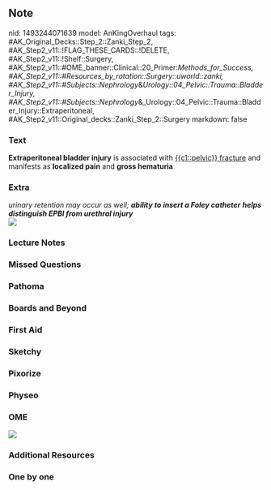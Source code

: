 ## Note
nid: 1493244071639
model: AnKingOverhaul
tags: #AK_Original_Decks::Step_2::Zanki_Step_2, #AK_Step2_v11::!FLAG_THESE_CARDS::!DELETE, #AK_Step2_v11::!Shelf::Surgery, #AK_Step2_v11::#OME_banner::Clinical::20_Primer:_Methods_for_Success, #AK_Step2_v11::#Resources_by_rotation::Surgery::uworld::zanki, #AK_Step2_v11::#Subjects::Nephrology_&_Urology::04_Pelvic::Trauma::Bladder_Injury, #AK_Step2_v11::#Subjects::Nephrology_&_Urology::04_Pelvic::Trauma::Bladder_Injury::Extraperitoneal, #AK_Step2_v11::Original_decks::Zanki_Step_2::Surgery
markdown: false

### Text
<b>Extraperitoneal bladder injury</b> is associated with
<u>{{c1::pelvic}} fracture</u> and manifests as <b>localized
pain</b> and <b>gross hematuria</b>

### Extra
<div>
  <i>urinary retention may occur as well; <b>ability to insert a
  Foley catheter</b> <b>helps distinguish EPBI from urethral
  injury</b></i>
</div><img src="male%20ug.png">

### Lecture Notes


### Missed Questions


### Pathoma


### Boards and Beyond


### First Aid


### Sketchy


### Pixorize


### Physeo


### OME
<div class="ome-widget">
  <a href="https://onlinemeded.org/spa/surgery?ref=anki"><img src=
  "_OME_AnkiFlashcards_Topic_5.png"></a>
</div>

### Additional Resources


### One by one

